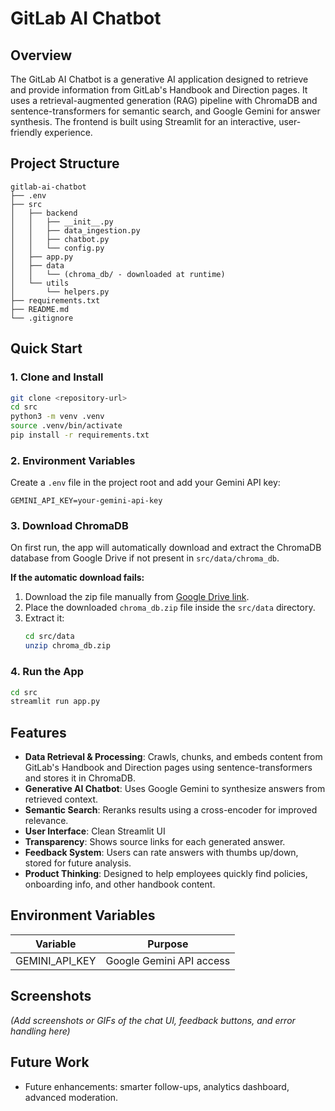# GitLab AI Chatbot

## Overview
The GitLab AI Chatbot is a generative AI application designed to retrieve and provide information from GitLab's Handbook and Direction pages. It uses a retrieval-augmented generation (RAG) pipeline with ChromaDB and sentence-transformers for semantic search, and Google Gemini for answer synthesis. The frontend is built using Streamlit for an interactive, user-friendly experience.

## Project Structure
```
gitlab-ai-chatbot
├── .env
├── src
│   ├── backend
│   │   ├── __init__.py
│   │   ├── data_ingestion.py
│   │   ├── chatbot.py
│   │   └── config.py
│   ├── app.py
│   ├── data
│   │   └── (chroma_db/ - downloaded at runtime)
│   └── utils
│       └── helpers.py
├── requirements.txt
├── README.md
└── .gitignore
```

## Quick Start

### 1. Clone and Install
```bash
git clone <repository-url>
cd src
python3 -m venv .venv
source .venv/bin/activate
pip install -r requirements.txt
```

### 2. Environment Variables
Create a `.env` file in the project root and add your Gemini API key:
```
GEMINI_API_KEY=your-gemini-api-key
```

### 3. Download ChromaDB

On first run, the app will automatically download and extract the ChromaDB database from Google Drive if not present in `src/data/chroma_db`.

**If the automatic download fails:**  
1. Download the zip file manually from [Google Drive link]("https://drive.google.com/uc?export=download&id=1h01HNP2jsbYPL4x-CYfbt_ssnB5Jcex6").
2. Place the downloaded `chroma_db.zip` file inside the `src/data` directory.
3. Extract it:
   ```bash
   cd src/data
   unzip chroma_db.zip

### 4. Run the App
```bash
cd src
streamlit run app.py
```

## Features

- **Data Retrieval & Processing**: Crawls, chunks, and embeds content from GitLab's Handbook and Direction pages using sentence-transformers and stores it in ChromaDB.
- **Generative AI Chatbot**: Uses Google Gemini to synthesize answers from retrieved context.
- **Semantic Search**: Reranks results using a cross-encoder for improved relevance.
- **User Interface**: Clean Streamlit UI
- **Transparency**: Shows source links for each generated answer.
- **Feedback System**: Users can rate answers with thumbs up/down, stored for future analysis.
- **Product Thinking**: Designed to help employees quickly find policies, onboarding info, and other handbook content.

## Environment Variables

| Variable         | Purpose                       |
|------------------|------------------------------|
| GEMINI_API_KEY   | Google Gemini API access      |


## Screenshots

*(Add screenshots or GIFs of the chat UI, feedback buttons, and error handling here)*

## Future Work
- Future enhancements: smarter follow-ups, analytics dashboard, advanced moderation.
